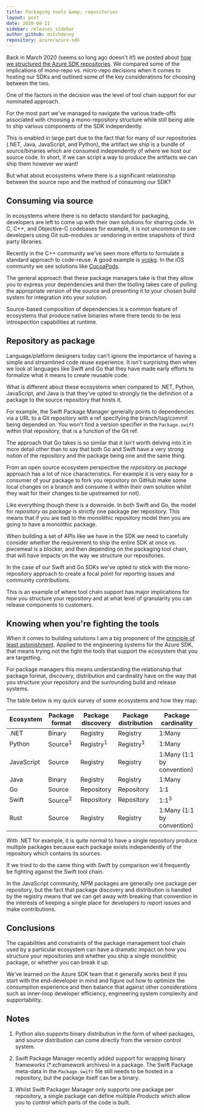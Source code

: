 ```yaml
---
title: Packaging tools &amp; repositories
layout: post
date: 2020-08-11
sidebar: releases_sidebar
author_github: mitchdenny
repository: azure/azure-sdk
---
```


Back in March 2020 (seems so long ago doesn't it!) we posted about [how we structured the Azure SDK repositories](https://devblogs.microsoft.com/azure-sdk/building-the-azure-sdk-repository-structure/). We compared some of the implications of mono-repo vs. micro-repo decisions when it comes to hosting our SDKs and outlined some of the key considerations for choosing between the two.

One of the factors in the decision was the level of tool chain support for our nominated approach.

For the most part we've managed to navigate the various trade-offs associated with choosing a mono-repository structure while still being able to ship various components of the SDK independently.

This is enabled in large part due to the fact that for many of our repositories (.NET, Java, JavaScript, and Python), the artifact we ship is a bundle of source/binaries which are consumed independently of where we host our source code. In short, if we can script a way to produce the artifacts we can ship them however we want!

But what about ecosystems where there is a significant relationship between the source repo and the method of consuming our SDK?

## Consuming via source

In ecosystems where there is no defacto standard for packaging, developers are left to come up with their own solutions for sharing code. In C, C++, and Objective-C codebases for example, it is not uncommon to see developers using Git sub-modules or vendoring in entire snapshots of third party libraries.

Recently in the C++ community we've seen more efforts to formulate a standard approach to code-reuse. A good example is [vcpkg](https://github.com/Microsoft/vcpkg). In the iOS community we see solutions like [CocoaPods](https://cocoapods.org/).

The general approach that these package managers take is that they allow you to express your dependencies and then the tooling takes care of pulling the appropriate version of the source and presenting it to your chosen build system for integration into your solution.

Source-based composition of dependencies is a common feature of ecosystems that produce native binaries where there tends to be less introspection capabilities at runtime.

## Repository as package

Language/platform designers today can't ignore the importance of having a simple and streamlined code reuse experience. It isn't surprising then when we look at languages like Swift and Go that they have made early efforts to formalize what it means to create reusable code.

What is different about these ecosystems when compared to .NET, Python, JavaScript, and Java is that they've opted to strongly tie the definition of a package to the source repository that hosts it.

For example, the Swift Package Manager generally points to dependencies via a URL to a Git repository with a ref specifying the branch/tag/commit being depended on. You won't find a version specifier in the ```Package.swift``` within that repository, that is a function of the Git ref.

The approach that Go takes is so similar that it isn't worth delving into it in more detail other than to say that both Go and Swift have a very strong notion of the repository and the package being one and the same thing.

From an open source ecosystem perspective the _repository as package_ approach has a lot of nice characteristics. For example it is very easy for a consumer of your package to fork you repository on GitHub make some local changes on a branch and consume it within their own solution whilst they wait for their changes to be upstreamed (or not).

Like everything though there is a downside. In both Swift and Go, the model for _repository as package_ is strictly one package per repository. This means that if you are tied to the monolithic repository model then you are going to have a monolithic package.

When building a set of APIs like we have in the SDK we need to carefully consider whether the requirement to ship the entire SDK at once vs. piecemeal is a blocker, and then depending on the packaging tool chain, that will have impacts on the way we structure our repositories.

In the case of our Swift and Go SDKs we've opted to stick with the mono-repository approach to create a focal point for reporting issues and community contributions.

This is an example of where tool chain support has major implications for how you structure your repository and at what level of granularity you can release components to customers.

## Knowing when you're fighting the tools

When it comes to building solutions I am a big proponent of the [principle of least astonishment](https://en.wikipedia.org/wiki/Principle_of_least_astonishment). Applied to the engineering systems for the Azure SDK, that means trying not the fight the tools that support the ecosystem that you are targetting.

For package managers this means understanding the relationship that package format, discovery, distribution and cardinality have on the way that you structure your repository and the surrounding build and release systems.

The table below is my quick survey of some ecosystems and how they map:

|Ecosystem|Package format|Package discovery|Package distribution|Package cardinality
|--|--|--|--|--|
|.NET|Binary|Registry|Registry|1:Many
|Python|Source<sup>1</sup>|Registry<sup>1</sup>|Registry<sup>1</sup>|1:Many
|JavaScript|Source|Registry|Registry|1:Many (1:1 by convention)
|Java|Binary|Registry|Registry|1:Many
|Go|Source|Repository|Repository|1:1
|Swift|Source<sup>2</sup>|Repository|Repository|1:1<sup>3</sup>
|Rust|Source|Registry|Registry|1:Many (1:1 by convention)

With .NET for example, it is quite normal to have a single repository produce multiple packages because each package exists independently of the repository which contains its sources.

If we tried to do the same thing with Swift by comparison we'd frequently be fighting against the Swift tool chain.

In the JavaScript community, NPM packages are generally one package per repository, but the fact that package discovery and distribution is handled by the registry means that we can get away with breaking that convention in the interests of keeping a single place for developers to report issues and make contributions.

## Conclusions

The capabilities and constraints of the package management tool chain used by a particular ecosystem can have a dramatic impact on how you structure your repositories and whether you ship a single monolithic package, or whether you can break it up.

We've learned on the Azure SDK team that it generally works best if you start with the end-developer in mind and figure out how to optimize the consumption experience and then balance that against other considerations such as inner-loop developer efficiency, engineering system complexity and supportability.

## Notes

1. Python also supports binary distribution in the form of wheel packages, and source distribution can come directly from the version control system.

2. Swift Package Manager recently added support for wrapping binary frameworks (*.xcframework archives) in a package. The Swift Package meta-data in the ```Package.swift``` file still needs to be hosted in a repository, but the package itself can be a binary.

3. Whilst Swift Packager Manager only supports one package per repository, a single package can define multiple _Products_ which allow you to control which parts of the code is built.
